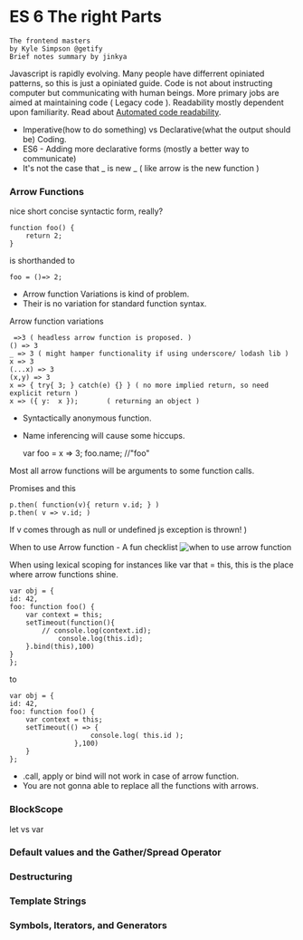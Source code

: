 

# ES 6 The right Parts
	The frontend masters
	by Kyle Simpson @getify
	Brief notes summary by jinkya

Javascript is rapidly evolving. Many people have differrent opiniated patterns, so this is just a opiniated guide. Code is not about instructing computer but communicating with human beings. More primary jobs are aimed at maintaining code ( Legacy code ). Readability mostly dependent upon familiarity. Read about [Automated code readability](https://web.eecs.umich.edu/~weimerw/p/weimer-tse2010-readability-preprint.pdf). 
- Imperative(how to do something) vs Declarative(what the output should be) Coding.
- ES6 - Adding more declarative forms (mostly a better way to communicate)
- It's not the case that _ is new _ ( like arrow is the new function )

### Arrow Functions
nice short concise syntactic form, really?

    function foo() {
	    return 2;
	}

is shorthanded to

    foo = ()=> 2;
    
- Arrow function Variations is kind of problem.
- Their is no variation for standard function syntax.

Arrow function variations

     =>3 ( headless arrow function is proposed. )
    () => 3 
    _ => 3 ( might hamper functionality if using underscore/ lodash lib )
    x => 3
    (...x) => 3
	(x,y) => 3 
	x => { try{ 3; } catch(e) {} } ( no more implied return, so need explicit return )
	x => ({ y:  x });		( returning an object )

- Syntactically anonymous function.
- Name inferencing will cause some hiccups.

	var foo = x => 3;
	foo.name;		//"foo"

Most all arrow functions will be arguments to some function calls.

Promises and this
	
	p.then( function(v){ return v.id; } )
	p.then( v => v.id; )
If v comes through as null or undefined js exception is thrown!
)

When to use Arrow function - A fun checklist
![when to use arrow function](https://raw.githubusercontent.com/getify/You-Dont-Know-JS/master/es6%20%26%20beyond/fig1.png)

When using lexical scoping for instances like var that = this, this is the place where arrow functions shine.

	var obj = {
	id: 42,
	foo: function foo() {
		var context = this;
		setTimeout(function(){
			// console.log(context.id);
				console.log(this.id);
		}.bind(this),100)
	}
	};

to

	var obj = {
	id: 42,
	foo: function foo() {
		var context = this;
		setTimeout(() => {
						console.log( this.id );
					},100)
		}
	};

- .call, apply or bind will not work in case of arrow function.
- You are not gonna able to replace all the functions with arrows.


### BlockScope

let vs var

### Default values and the Gather/Spread Operator
### Destructuring
### Template Strings
### Symbols, Iterators, and Generators
